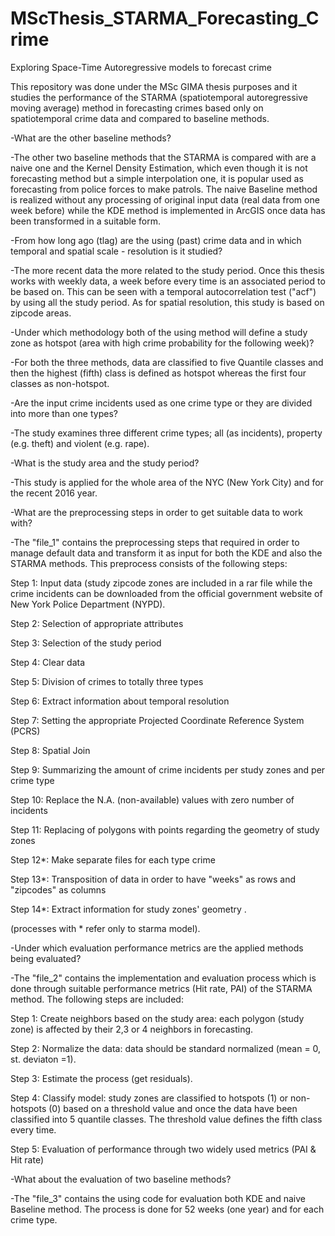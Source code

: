 # MScThesis_STARMA_Forecasting_Crime
Exploring Space-Time Autoregressive models to forecast crime

This repository was done under the MSc GIMA thesis purposes and it studies the performance of the STARMA (spatiotemporal autoregressive moving average) method in forecasting crimes based only on spatiotemporal crime data and compared to baseline methods.

-What are the other baseline methods?

-The other two baseline methods that the STARMA is compared with are a naive one and the Kernel Density Estimation, which even though it is not forecasting method but a simple interpolation one, it is popular used as forecasting from police forces to make patrols. The naive Baseline method is realized without any processing of original input data (real data from one week before) while the KDE method is implemented in ArcGIS once data has been transformed in a suitable form.



-From how long ago (tlag) are the using (past) crime data and in which temporal and spatial scale - resolution is it studied?

-The more recent data the more related to the study period. Once this thesis works with weekly data, a week before every time is an associated period to be based on. This can be seen with a temporal autocorrelation test ("acf") by using all the study period. As for spatial resolution, this study is based on zipcode areas.  



-Under which methodology both of the using method will define a study zone as hotspot (area with high crime probability for the following week)?

-For both the three methods, data are classified to five Quantile classes and then the highest (fifth) class is defined as hotspot whereas the first four classes as non-hotspot. 



-Are the input crime incidents used as one crime type or they are divided into more than one types?

-The study examines three different crime types; all (as incidents), property (e.g. theft) and violent (e.g. rape).



-What is the study area and the study period?

-This study is applied for the whole area of the NYC (New York City) and for the recent 2016 year.



-What are the preprocessing steps in order to get suitable data to work with?

-The "file_1" contains the preprocessing steps that required in order to manage default data and transform it as input for both the KDE and also the STARMA methods. This preprocess consists of the following steps:

Step 1: Input data (study zipcode zones are included in a rar file while the crime incidents can be downloaded from the official government website of New York Police Department (NYPD).

Step 2: Selection of appropriate attributes 

Step 3: Selection of the study period

Step 4: Clear data

Step 5: Division of crimes to totally three types

Step 6: Extract information about temporal resolution

Step 7: Setting the appropriate Projected Coordinate Reference System (PCRS)

Step 8: Spatial Join 

Step 9: Summarizing the amount of crime incidents per study zones and per crime type

Step 10: Replace the N.A. (non-available) values with zero number of incidents

Step 11: Replacing of polygons with points regarding the geometry of study zones

Step 12*: Make separate files for each type crime

Step 13*: Transposition of data in order to have "weeks" as rows and "zipcodes" as columns

Step 14*: Extract information for study zones' geometry .

(processes with * refer only to starma model). 



-Under which evaluation performance metrics are the applied methods being evaluated?

-The "file_2" contains the implementation and evaluation process which is done through suitable performance metrics (Hit rate, PAI) of the STARMA method. The following steps are included:

Step 1: Create neighbors based on the study area: each polygon (study zone) is affected by their 2,3 or 4 neighbors in forecasting.

Step 2: Normalize the data: data should be standard normalized (mean = 0, st. deviaton =1).

Step 3: Estimate the process (get residuals).

Step 4: Classify model: study zones are classified to hotspots (1) or non-hotspots (0) based on a threshold value and once the data have been classified into 5 quantile classes. The threshold value defines the fifth class every time.

Step 5: Evaluation of performance through two widely used metrics (PAI & Hit rate)



-What about the evaluation of two baseline methods?

-The "file_3" contains the using code for evaluation both KDE and naive Baseline method. The process is done for 52 weeks (one year) and for each crime type.
